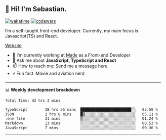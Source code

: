 ## 👋 Hi! I'm Sebastian.

[![wakatime](https://wakatime.com/badge/user/df0036c6-328a-4a39-be9b-e49417ed22a1.svg)](https://wakatime.com/@df0036c6-328a-4a39-be9b-e49417ed22a1)
[![codewars](https://www.codewars.com/users/sebavuye/badges/small)](https://www.codewars.com/users/sebavuye)

I’m a self-taught front-end developer. Currently, my main focus is Javascript(TS) and React.

[Website](https://sebastianvuye.be)

- 🔭 I’m currently working at [Made](https://made.be/) as a Front-end Developer
- 💬 Ask me about **JavaScript, TypeScript and React**
- 📫 How to reach me: Send me a message here
- ⚡ Fun fact: Movie and aviation nerd

-------

📊 **Weekly development breakdown**

<!--START_SECTION:waka-->

```txt
Total Time: 42 hrs 2 mins

TypeScript        38 hrs 55 mins  ███████████████████████░░   92.59 %
JSON              2 hrs 8 mins    █▒░░░░░░░░░░░░░░░░░░░░░░░   05.11 %
.env file         31 mins         ▒░░░░░░░░░░░░░░░░░░░░░░░░   01.24 %
Markdown          13 mins         ░░░░░░░░░░░░░░░░░░░░░░░░░   00.53 %
JavaScript        7 mins          ░░░░░░░░░░░░░░░░░░░░░░░░░   00.30 %
```

<!--END_SECTION:waka-->
-------
